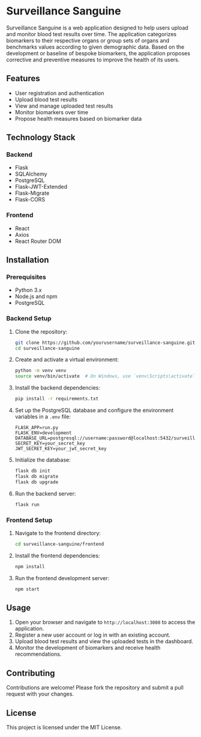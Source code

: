 # Surveillance Sanguine

Surveillance Sanguine is a web application designed to help users upload and monitor blood test results over time. The application categorizes biomarkers to their respective organs or group sets of organs and benchmarks values according to given demographic data. Based on the development or baseline of bespoke biomarkers, the application proposes corrective and preventive measures to improve the health of its users.

## Features

- User registration and authentication
- Upload blood test results
- View and manage uploaded test results
- Monitor biomarkers over time
- Propose health measures based on biomarker data

## Technology Stack

### Backend

- Flask
- SQLAlchemy
- PostgreSQL
- Flask-JWT-Extended
- Flask-Migrate
- Flask-CORS

### Frontend

- React
- Axios
- React Router DOM

## Installation

### Prerequisites

- Python 3.x
- Node.js and npm
- PostgreSQL

### Backend Setup

1. Clone the repository:

    ```sh
    git clone https://github.com/yourusername/surveillance-sanguine.git
    cd surveillance-sanguine
    ```

2. Create and activate a virtual environment:

    ```sh
    python -m venv venv
    source venv/bin/activate  # On Windows, use `venv\Scripts\activate`
    ```

3. Install the backend dependencies:

    ```sh
    pip install -r requirements.txt
    ```

4. Set up the PostgreSQL database and configure the environment variables in a `.env` file:

    ```env
    FLASK_APP=run.py
    FLASK_ENV=development
    DATABASE_URL=postgresql://username:password@localhost:5432/surveillance_sanguine
    SECRET_KEY=your_secret_key
    JWT_SECRET_KEY=your_jwt_secret_key
    ```

5. Initialize the database:

    ```sh
    flask db init
    flask db migrate
    flask db upgrade
    ```

6. Run the backend server:

    ```sh
    flask run
    ```

### Frontend Setup

1. Navigate to the frontend directory:

    ```sh
    cd surveillance-sanguine/frontend
    ```

2. Install the frontend dependencies:

    ```sh
    npm install
    ```

3. Run the frontend development server:

    ```sh
    npm start
    ```

## Usage

1. Open your browser and navigate to `http://localhost:3000` to access the application.
2. Register a new user account or log in with an existing account.
3. Upload blood test results and view the uploaded tests in the dashboard.
4. Monitor the development of biomarkers and receive health recommendations.

## Contributing

Contributions are welcome! Please fork the repository and submit a pull request with your changes.

## License

This project is licensed under the MIT License.
